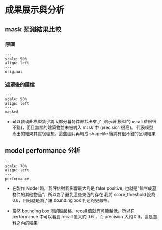 # 成果展示與分析

## mask 預測結果比較


### 原圖
```{figure} image/Nanshan2_original.png
---
scale: 50%
align: left
---
original
```
### 遮罩後的圖檔
```{figure} image/Nanshan2_on_mask.png
---
scale: 50%
align: left
---
masked
```

* 可以發現此模型幾乎將大部分墓物件都找出來了 (暗示著 模型的 recall 值很很不錯)，而且無關的建築物並未被納入 mask 中 (precision 很高)。
代表模型產出的結果其實很理想。這些圖片再轉成 shapefile 後將有很不錯的呈現結果

## model performance 分析
```{figure} image/performance.png
---
scale: 70%
align: left
---
performance
```


* 在製作 Model 時，我評估對我影響最大的是 false positive, 也就是"錯判成墓物件的其他物品"。所以為了避免這些東西的存在
我將 score_threshold 設為 0.6，目的就是為了讓 bounding box 判定的更嚴格。

* 當然 bounding box 圈的越嚴格，recall 值就有可能越低。所以在 performance 中可以看到 recall 值大約 0.6 ，而
precision 大約 0.9。這是意料之內的結果

